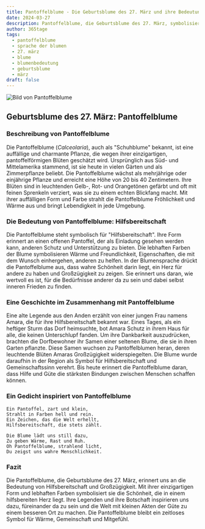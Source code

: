 ```yaml
---
title: Pantoffelblume - Die Geburtsblume des 27. März und ihre Bedeutung
date: 2024-03-27
description: Pantoffelblume, die Geburtsblume des 27. März, symbolisiert Hilfsbereitschaft. Erfahre mehr über ihre Geschichte, Bedeutung und Symbolik in der Sprache der Blumen.
author: 365tage
tags:
  - pantoffelblume
  - sprache der blumen
  - 27. märz
  - blume
  - blumenbedeutung
  - geburtsblume
  - märz
draft: false
---
```


![Bild von Pantoffelblume](https://cdn.pixabay.com/photo/2018/03/15/17/43/plant-3228944_640.jpg#center)


## Geburtsblume des 27. März: Pantoffelblume

### Beschreibung von Pantoffelblume

Die Pantoffelblume (_Calceolaria_), auch als "Schuhblume" bekannt, ist eine auffällige und charmante Pflanze, die wegen ihrer einzigartigen, pantoffelförmigen Blüten geschätzt wird. Ursprünglich aus Süd- und Mittelamerika stammend, ist sie heute in vielen Gärten und als Zimmerpflanze beliebt. Die Pantoffelblume wächst als mehrjährige oder einjährige Pflanze und erreicht eine Höhe von 20 bis 40 Zentimetern. Ihre Blüten sind in leuchtenden Gelb-, Rot- und Orangetönen gefärbt und oft mit feinen Sprenkeln verziert, was sie zu einem echten Blickfang macht. Mit ihrer auffälligen Form und Farbe strahlt die Pantoffelblume Fröhlichkeit und Wärme aus und bringt Lebendigkeit in jede Umgebung.

### Die Bedeutung von Pantoffelblume: Hilfsbereitschaft

Die Pantoffelblume steht symbolisch für "Hilfsbereitschaft". Ihre Form erinnert an einen offenen Pantoffel, der als Einladung gesehen werden kann, anderen Schutz und Unterstützung zu bieten. Die lebhaften Farben der Blume symbolisieren Wärme und Freundlichkeit, Eigenschaften, die mit dem Wunsch einhergehen, anderen zu helfen. In der Blumensprache drückt die Pantoffelblume aus, dass wahre Schönheit darin liegt, ein Herz für andere zu haben und Großzügigkeit zu zeigen. Sie erinnert uns daran, wie wertvoll es ist, für die Bedürfnisse anderer da zu sein und dabei selbst inneren Frieden zu finden.

### Eine Geschichte im Zusammenhang mit Pantoffelblume

Eine alte Legende aus den Anden erzählt von einer jungen Frau namens Amara, die für ihre Hilfsbereitschaft bekannt war. Eines Tages, als ein heftiger Sturm das Dorf heimsuchte, bot Amara Schutz in ihrem Haus für alle, die keinen Unterschlupf fanden. Um ihre Dankbarkeit auszudrücken, brachten die Dorfbewohner ihr Samen einer seltenen Blume, die sie in ihren Garten pflanzte. Diese Samen wuchsen zu Pantoffelblumen heran, deren leuchtende Blüten Amaras Großzügigkeit widerspiegelten. Die Blume wurde daraufhin in der Region als Symbol für Hilfsbereitschaft und Gemeinschaftssinn verehrt. Bis heute erinnert die Pantoffelblume daran, dass Hilfe und Güte die stärksten Bindungen zwischen Menschen schaffen können.

### Ein Gedicht inspiriert von Pantoffelblume

```
Ein Pantoffel, zart und klein,  
Strahlt in Farben hell und rein.  
Ein Zeichen, das die Welt erhellt,  
Hilfsbereitschaft, die stets zählt.  

Die Blume lädt uns still dazu,  
Zu geben Wärme, Rast und Ruh.  
Oh Pantoffelblume, strahlend licht,  
Du zeigst uns wahre Menschlichkeit.  
```

### Fazit

Die Pantoffelblume, die Geburtsblume des 27. März, erinnert uns an die Bedeutung von Hilfsbereitschaft und Großzügigkeit. Mit ihrer einzigartigen Form und lebhaften Farben symbolisiert sie die Schönheit, die in einem hilfsbereiten Herz liegt. Ihre Legenden und ihre Botschaft inspirieren uns dazu, füreinander da zu sein und die Welt mit kleinen Akten der Güte zu einem besseren Ort zu machen. Die Pantoffelblume bleibt ein zeitloses Symbol für Wärme, Gemeinschaft und Mitgefühl.